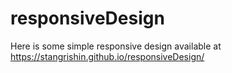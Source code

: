 # responsiveDesign
Here is some simple responsive design available at https://stangrishin.github.io/responsiveDesign/
